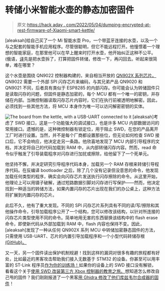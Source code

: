 # 转储小米智能水壶的静态加密固件

> 原文:[https://hack aday . com/2022/05/04/dumping-encrypted-at-rest-firmware-of-Xiaomi-smart-kettle/](https://hackaday.com/2022/05/04/dumping-encrypted-at-rest-firmware-of-xiaomi-smart-kettle/)

[aleaksah]给自己买了一个 Mi 智能水壶 Pro，一个带蓝牙连接的水壶，以及一个与之配套的智能手机应用程序。尽管很聪明，但它不能远程打开。他憧憬着一个理想的智能家庭，在那里他可以在早上醒来时打开水壶，他开始纠正这种不公平。(俄语，[译](https://habr-com.translate.goog/ru/post/663312/?_x_tr_sl=auto&_x_tr_tl=en&_x_tr_hl=en)先是把水壶拆了，打算把固件转储，修改一下，再闪回去。听起来很简单，难在哪里？

这个水壶是围绕 QN9022 控制器构建的，来自相当开放的 [QN902X 系列芯片。](https://www.nxp.com/products/wireless/bluetooth-low-energy/qn9020-21-22-ultra-low-power-bluetooth-le-system-on-chip-solution:QN902X#overview) QN9022 需要一个外部 SPI 闪存芯片来编码，与其兄弟产品 QN9020 和 QN9021 不同，后者具有类似于 ESP8285 的内部闪存。你可能会认为转储固件只是读取闪存的问题，但固件是静态加密的，每个 MCU 都有一个唯一的密钥，并存储在内部。当微控制器读取闪存芯片内容时，它们在执行前被透明地解密。因此，必须找到一些其他方法，将 MCU 本身作为唯一可以访问解密密钥的实体。

![The board from the kettle, with a USB-UART connected to it](../Images/a86545896b8958f9314420582a08d8b6.png) [aleaksah]考虑了 SWD 接口，这是一个功能强大的调试接口，也是许多 MCU 内部数据访问的常用接口。遗憾的是，这种微控制器有锁定位，用于阻止 SWD，在您的产品离开工厂时进行设置。当然，并不是每个厂商都设置那些位，但无论如何检查 SWD 接口后，它不会响应，他决定走另一条路。他欣喜地发现了 MCU 内部引导程序的文档，并决定将自己的代码加载到 RAM 中，从内部转储闪存内容。然而，read 命令似乎触发了引导装载程序对闪存进行加扰或擦除，给他留下了一个死单元。

他坚持不懈，并决定研究引导程序代码本身，加载另一个 RAM 存根来转储引导程序代码。在反编译 bootloader 之后，除了几个没有记录但没意思的命令，他发现加载任何类型的程序，确实会向闪存芯片发送执行闪存擦除的命令。从这里开始，他理论上可以用镊子破解，通过短路数据引脚对闪存进行写保护——然而，他决定找到一种适当的转储方法，如果内置闪存的芯片出现在我们的办公桌上，这种方法将扩展到内置闪存的芯片。

此后不久，他有了重大发现。不同的 SPI 闪存芯片系列具有不同的读/写/擦除和其他操作命令，引导加载程序公开了一个结构，您可以修改该结构，以针对所连接的闪存芯片类型使用不同的命令。简单地用无害的东西替换该结构中的 flash erase 命令，即使新代码从外部加载到 RAM 中，flash 内容也保持不变。因此，[aleaksah]发现了一种从任何 QN902X 系列 MCU 中转储加密静态固件的方法，只需使用 USB-UART、芯片的内置引导加载程序和一个小型代码转储存根 [(GitHub)。](https://github.com/aleaksah/qn902x-dump)

又一天，另一个固件读出保护机制规避！找到这样的漏洞对很多有趣的旅程都有好处，比如最近的黑客攻击帮助我们接入无数基于 STM32 的设备。你甚至可以用丰富的 ST-Link 程序员[作为你的训练场！](https://hackaday.com/2016/12/10/reverse-engineering-an-st-link-programmer/)如果你的设备上的 SWD 接口没有解锁，看看这个关于[使用 SWD 改装第三方 Xbox 控制器的教育之旅。](https://hackaday.com/2020/02/11/xbox-controller-provides-intro-to-swd-hacking/)想知道怎么修改自己甩的固件？我们刚刚报道了一个黑客[用 Ghidra 修改了他们库兹韦尔合成器的固件](https://hackaday.com/2022/05/03/patching-the-kurzweil-k2500-synthesizer/)！